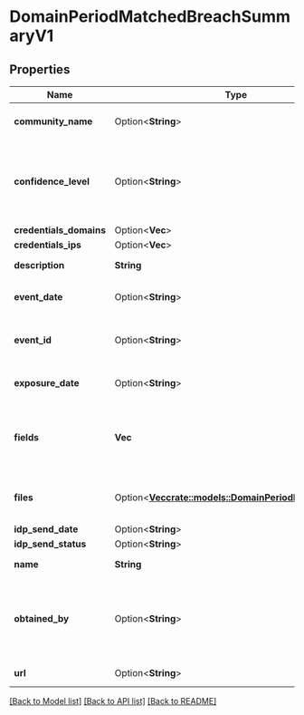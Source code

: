 # DomainPeriodMatchedBreachSummaryV1

## Properties

Name | Type | Description | Notes
------------ | ------------- | ------------- | -------------
**community_name** | Option<**String**> | Community/colloquial exposed data event name. | [optional]
**confidence_level** | Option<**String**> | The level of confidence regarding data veridicality. Options for likely authentic, confirmed authentic (default: unverified). | [optional]
**credentials_domains** | Option<**Vec<String>**> |  | [optional]
**credentials_ips** | Option<**Vec<String>**> |  | [optional]
**description** | **String** | The description of the breach | 
**event_date** | Option<**String**> | The date the exposed data event occurred. | [optional]
**event_id** | Option<**String**> | CrowdStrike-generated unique exposed data event identifier. | [optional]
**exposure_date** | Option<**String**> | The date when the data was leaked online | [optional]
**fields** | **Vec<String>** | The set of fields which were breached: 'email', 'password', 'login_id', 'phone', etc. | 
**files** | Option<[**Vec<crate::models::DomainPeriodFileDetailsV1>**](domain.FileDetailsV1.md)> | Metadata regarding the file(s) where exposed data records where found. | [optional]
**idp_send_date** | Option<**String**> |  | [optional]
**idp_send_status** | Option<**String**> |  | [optional]
**name** | **String** | The name of the breach | 
**obtained_by** | Option<**String**> | Exposed Data Event Threat Actor/Group: Moniker(s) or real name(s) of the individual/group who unveiled confidential data. | [optional]
**url** | Option<**String**> | Where the leak was found. | [optional]

[[Back to Model list]](../README.md#documentation-for-models) [[Back to API list]](../README.md#documentation-for-api-endpoints) [[Back to README]](../README.md)



